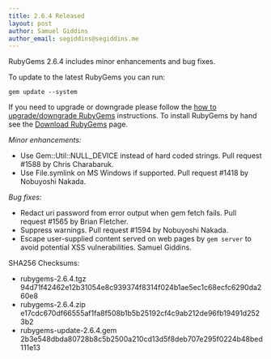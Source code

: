 ```yaml
---
title: 2.6.4 Released
layout: post
author: Samuel Giddins
author_email: segiddins@segiddins.me
---
```


RubyGems 2.6.4 includes minor enhancements and bug fixes.

To update to the latest RubyGems you can run:

    gem update --system

If you need to upgrade or downgrade please follow the [how to upgrade/downgrade
RubyGems][upgrading] instructions.  To install RubyGems by hand see the
[Download RubyGems][download] page.

_Minor enhancements:_

* Use Gem::Util::NULL_DEVICE instead of hard coded strings. Pull request #1588 by Chris Charabaruk.
* Use File.symlink on MS Windows if supported. Pull request #1418 by Nobuyoshi Nakada.

_Bug fixes:_

* Redact uri password from error output when gem fetch fails. Pull request #1565 by Brian Fletcher.
* Suppress warnings. Pull request #1594 by Nobuyoshi Nakada.
* Escape user-supplied content served on web pages by `gem server` to avoid potential XSS vulnerabilities. Samuel Giddins.


SHA256 Checksums:

* rubygems-2.6.4.tgz  
  94d71f42462e12b31054e8c939374f8314f024b1ae5ec1c68ecfc6290da260e8
* rubygems-2.6.4.zip  
  e17cdc670df66555af1fa8f508b1b5b25192cf4c9ab212de96fb19491d2523b2
* rubygems-update-2.6.4.gem  
  2b3e548dbda80728b8c5b2500a210cd13d5f8deb707e295f0224b48bed111e13


[download]: http://rubygems.org/pages/download
[upgrading]: http://docs.seattlerb.org/rubygems/UPGRADING_rdoc.html

